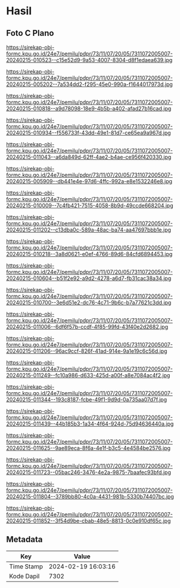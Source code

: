 # Hasil

## Foto C Plano

https://sirekap-obj-formc.kpu.go.id/24e7/pemilu/pdpr/73/11/07/20/05/7311072005007-20240215-010523--c15e52d9-9a53-4007-8304-d8f1edaea639.jpg

https://sirekap-obj-formc.kpu.go.id/24e7/pemilu/pdpr/73/11/07/20/05/7311072005007-20240215-005202--7a534dd2-f295-45e0-990a-f1644017973d.jpg

https://sirekap-obj-formc.kpu.go.id/24e7/pemilu/pdpr/73/11/07/20/05/7311072005007-20240215-010818--a9d78098-18e9-4b5b-a402-afad27b16cad.jpg

https://sirekap-obj-formc.kpu.go.id/24e7/pemilu/pdpr/73/11/07/20/05/7311072005007-20240215-010934--f556733f-43dd-49e1-81d7-ce65ea9a967d.jpg

https://sirekap-obj-formc.kpu.go.id/24e7/pemilu/pdpr/73/11/07/20/05/7311072005007-20240215-011043--a6da849d-62ff-4ae2-b4ae-ce956f420330.jpg

https://sirekap-obj-formc.kpu.go.id/24e7/pemilu/pdpr/73/11/07/20/05/7311072005007-20240215-005909--db441e4e-97d6-4ffc-992a-e8e1532246e8.jpg

https://sirekap-obj-formc.kpu.go.id/24e7/pemilu/pdpr/73/11/07/20/05/7311072005007-20240215-010009--7c4fb421-7515-4058-8b9d-49ccde668204.jpg

https://sirekap-obj-formc.kpu.go.id/24e7/pemilu/pdpr/73/11/07/20/05/7311072005007-20240215-011202--c13dba0c-589a-48ac-ba74-aa47697bbb1e.jpg

https://sirekap-obj-formc.kpu.go.id/24e7/pemilu/pdpr/73/11/07/20/05/7311072005007-20240215-010218--3a8d0621-e0ef-4766-89d6-84cfd6894453.jpg

https://sirekap-obj-formc.kpu.go.id/24e7/pemilu/pdpr/73/11/07/20/05/7311072005007-20240215-010604--b51f2e92-a9d2-4278-a6d7-fb31cac38a34.jpg

https://sirekap-obj-formc.kpu.go.id/24e7/pemilu/pdpr/73/11/07/20/05/7311072005007-20240215-010700--3e6d51e2-dc76-4c71-9b6c-b7a77621c3dd.jpg

https://sirekap-obj-formc.kpu.go.id/24e7/pemilu/pdpr/73/11/07/20/05/7311072005007-20240215-011006--6df6f57b-ccdf-4f85-99fd-43f40e2d2682.jpg

https://sirekap-obj-formc.kpu.go.id/24e7/pemilu/pdpr/73/11/07/20/05/7311072005007-20240215-011206--96ac9ccf-826f-41ad-914e-9a1e19c6c56d.jpg

https://sirekap-obj-formc.kpu.go.id/24e7/pemilu/pdpr/73/11/07/20/05/7311072005007-20240215-011249--fc10a986-d633-425d-a00f-a8e7084ac4f2.jpg

https://sirekap-obj-formc.kpu.go.id/24e7/pemilu/pdpr/73/11/07/20/05/7311072005007-20240215-011344--193c8187-fcbe-49f1-9d9d-0a735aa07d7f.jpg

https://sirekap-obj-formc.kpu.go.id/24e7/pemilu/pdpr/73/11/07/20/05/7311072005007-20240215-011439--44b185b3-1a34-4f64-924d-75d94636440a.jpg

https://sirekap-obj-formc.kpu.go.id/24e7/pemilu/pdpr/73/11/07/20/05/7311072005007-20240215-011625--9ae89eca-8f6a-4e1f-b3c5-4e4584be2576.jpg

https://sirekap-obj-formc.kpu.go.id/24e7/pemilu/pdpr/73/11/07/20/05/7311072005007-20240215-011723--05bac246-3476-4e2a-9875-7baafec93bfd.jpg

https://sirekap-obj-formc.kpu.go.id/24e7/pemilu/pdpr/73/11/07/20/05/7311072005007-20240215-011804--3789bb80-4c0a-4431-981b-5330b74407bc.jpg

https://sirekap-obj-formc.kpu.go.id/24e7/pemilu/pdpr/73/11/07/20/05/7311072005007-20240215-011852--3f54d9be-cbab-48e5-8813-0c0e910df65c.jpg


## Metadata

| Key        | Value               |
| ---------- | ------------------- |
| Time Stamp | 2024-02-19 16:03:16 |
| Kode Dapil | 7302                |



